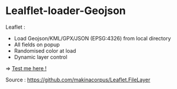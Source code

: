 # Lealflet-loader-Geojson

Leaflet : 
- Load Geojson/KML/GPX/JSON (EPSG:4326) from local directory
- All fields on popup
- Randomised color at load
- Dynamic layer control

=> <a target="_blank" href="https://julien1793.github.io/Leaflet-loader-Geojson/"> Test me here ! </a>

Source : https://github.com/makinacorpus/Leaflet.FileLayer
